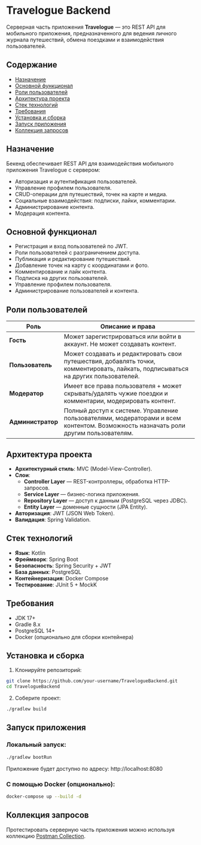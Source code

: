 # Travelogue Backend

Серверная часть приложения **Travelogue** — это REST API для мобильного приложения, предназначенного для ведения личного журнала путешествий, обмена поездками и взаимодействия пользователей.

## Содержание

- [Назначение](#назначение)
- [Основной функционал](#основной-функционал)
- [Роли пользователей](#роли-пользователей)
- [Архитектура проекта](#архитектура-проекта)
- [Стек технологий](#стек-технологий)
- [Требования](#требования)
- [Установка и сборка](#установка-и-сборка)
- [Запуск приложения](#запуск-приложения)
- [Коллекция запросов](#коллекция-запросов)

## Назначение

Бекенд обеспечивает REST API для взаимодействия мобильного приложения Travelogue с сервером:

- Авторизация и аутентификация пользователей.
- Управление профилем пользователя.
- CRUD-операции для путешествий, точек на карте и медиа.
- Социальные взаимодействия: подписки, лайки, комментарии.
- Администрирование контента.
- Модерация контента.

## Основной функционал

- Регистрация и вход пользователей по JWT.
- Роли пользователей с разграничением доступа.
- Публикация и редактирование путешествий.
- Добавление точек на карту с координатами и фото.
- Комментирование и лайк контента.
- Подписка на других пользователей.
- Управление профилем пользователя.
- Администрирование пользователей и контента.

## Роли пользователей

| Роль      | Описание и права |
|-----------|------------------|
| **Гость** | Может зарегистрироваться или войти в аккаунт. Не может создавать контент. |
| **Пользователь** | Может создавать и редактировать свои путешествия, добавлять точки, комментировать, лайкать, подписываться на других пользователей. |
| **Модератор** | Имеет все права пользователя + может скрывать/удалять чужие поездки и комментарии, модерировать контент. |
| **Администратор** | Полный доступ к системе. Управление пользователями, модераторами и всем контентом. Возможность назначать роли другим пользователям. |

## Архитектура проекта

- **Архитектурный стиль**: MVC (Model-View-Controller).
- **Слои**:
  - **Controller Layer** — REST-контроллеры, обработка HTTP-запросов.
  - **Service Layer** — бизнес-логика приложения.
  - **Repository Layer** — доступ к данным (PostgreSQL через JDBC).
  - **Entity Layer** — доменные сущности (JPA Entity).
- **Авторизация**: JWT (JSON Web Token).
- **Валидация**: Spring Validation.

## Стек технологий

- **Язык**: Kotlin
- **Фреймворк**: Spring Boot
- **Безопасность**: Spring Security + JWT
- **База данных**: PostgreSQL
- **Контейнеризация**: Docker Compose
- **Тестирование**: JUnit 5 + MockK

## Требования

- JDK 17+
- Gradle 8.x
- PostgreSQL 14+
- Docker (опционально для сборки контейнера)

## Установка и сборка

1. Клонируйте репозиторий:

```bash
git clone https://github.com/your-username/TravelogueBackend.git
cd TravelogueBackend
```

2. Соберите проект:
```bash
./gradlew build
```

## Запуск приложения

### Локальный запуск:
```bash
./gradlew bootRun
```
Приложение будет доступно по адресу: http://localhost:8080

### С помощью Docker (опционально):
```bash
docker-compose up --build -d
```

## Коллекция запросов
Протестировать серверную часть приложения можно используя коллекцию [Postman Collection](https://clck.ru/3M59Wg).
